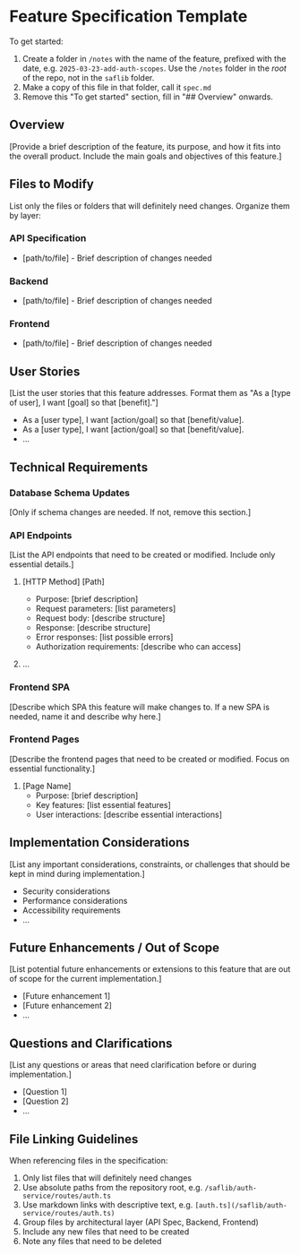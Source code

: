# Feature Specification Template

To get started:

1. Create a folder in `/notes` with the name of the feature, prefixed with the date, e.g. `2025-03-23-add-auth-scopes`. Use the `/notes` folder in the _root_ of the repo, not in the `saflib` folder.
2. Make a copy of this file in that folder, call it `spec.md`
3. Remove this "To get started" section, fill in "## Overview" onwards.

## Overview

[Provide a brief description of the feature, its purpose, and how it fits into the overall product. Include the main goals and objectives of this feature.]

## Files to Modify

List only the files or folders that will definitely need changes. Organize them by layer:

### API Specification

- [path/to/file] - Brief description of changes needed

### Backend

- [path/to/file] - Brief description of changes needed

### Frontend

- [path/to/file] - Brief description of changes needed

## User Stories

[List the user stories that this feature addresses. Format them as "As a [type of user], I want [goal] so that [benefit]."]

- As a [user type], I want [action/goal] so that [benefit/value].
- As a [user type], I want [action/goal] so that [benefit/value].
- ...

## Technical Requirements

### Database Schema Updates

[Only if schema changes are needed. If not, remove this section.]

### API Endpoints

[List the API endpoints that need to be created or modified. Include only essential details.]

1. [HTTP Method] [Path]

   - Purpose: [brief description]
   - Request parameters: [list parameters]
   - Request body: [describe structure]
   - Response: [describe structure]
   - Error responses: [list possible errors]
   - Authorization requirements: [describe who can access]

2. ...

### Frontend SPA

[Describe which SPA this feature will make changes to. If a new SPA is needed, name it and describe why here.]

### Frontend Pages

[Describe the frontend pages that need to be created or modified. Focus on essential functionality.]

1. [Page Name]
   - Purpose: [brief description]
   - Key features: [list essential features]
   - User interactions: [describe essential interactions]

## Implementation Considerations

[List any important considerations, constraints, or challenges that should be kept in mind during implementation.]

- Security considerations
- Performance considerations
- Accessibility requirements
- ...

## Future Enhancements / Out of Scope

[List potential future enhancements or extensions to this feature that are out of scope for the current implementation.]

- [Future enhancement 1]
- [Future enhancement 2]
- ...

## Questions and Clarifications

[List any questions or areas that need clarification before or during implementation.]

- [Question 1]
- [Question 2]
- ...

## File Linking Guidelines

When referencing files in the specification:

1. Only list files that will definitely need changes
2. Use absolute paths from the repository root, e.g. `/saflib/auth-service/routes/auth.ts`
3. Use markdown links with descriptive text, e.g. `[auth.ts](/saflib/auth-service/routes/auth.ts)`
4. Group files by architectural layer (API Spec, Backend, Frontend)
5. Include any new files that need to be created
6. Note any files that need to be deleted
